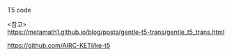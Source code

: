 T5 code


<참고>  
https://metamath1.github.io/blog/posts/gentle-t5-trans/gentle_t5_trans.html

https://github.com/AIRC-KETI/ke-t5
